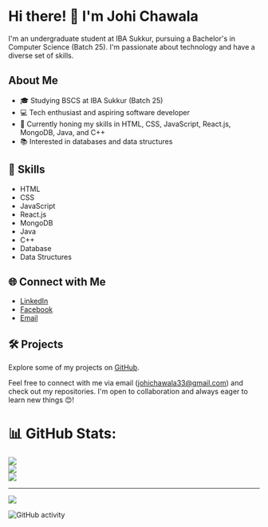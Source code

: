 # Hi there! 👋 I'm Johi Chawala

I'm an undergraduate student at IBA Sukkur, pursuing a Bachelor's in Computer Science (Batch 25). I'm passionate about technology and have a diverse set of skills.

## About Me

- 🎓 Studying BSCS at IBA Sukkur (Batch 25)
- 💻 Tech enthusiast and aspiring software developer
- 🚀 Currently honing my skills in HTML, CSS, JavaScript, React.js, MongoDB, Java, and C++
- 📚 Interested in databases and data structures

## 🚀 Skills

- HTML
- CSS
- JavaScript
- React.js
- MongoDB
- Java
- C++
- Database
- Data Structures

## 🌐 Connect with Me

- [LinkedIn](https://www.linkedin.com/in/johi-chawala-~jc-55648a267)
- [Facebook](https://www.facebook.com/juhi.chawala.1042)
- [Email](mailto:johichawala33@gmail.com)

 ## 🛠️ Projects

Explore some of my projects on [GitHub](https://github.com/JohiChawala).

Feel free to connect with me via email (johichawala33@gmail.com) and check out my repositories. I'm open to collaboration and always eager to learn new things 😊!


# 📊 GitHub Stats:
![](https://github-readme-stats.vercel.app/api?username=JohiChawala&theme=vue-dark&hide_border=false&include_all_commits=true&count_private=false)<br/>
![](https://github-readme-streak-stats.herokuapp.com/?user=JohiChawala&theme=vue-dark&hide_border=false)<br/>
![](https://github-readme-stats.vercel.app/api/top-langs/?username=JohiChawala&theme=vue-dark&hide_border=false&include_all_commits=true&count_private=false&layout=compact)



---
[![](https://visitcount.itsvg.in/api?id=JohiChawala&icon=0&color=0)](https://visitcount.itsvg.in)

![GitHub activity](https://img.shields.io/github/last-commit/JohiChawala/JohiChawala)


